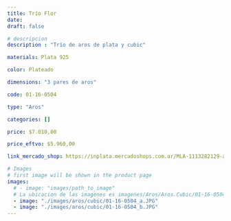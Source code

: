```yaml
---
title: Trío Flor
date: 
draft: false

# descripcion
description : "Trío de aros de plata y cubic"

materials: Plata 925

color: Plateado

dimensions: "3 pares de aros"

code: 01-16-0504

type: "Aros"

categories: []

price: $7.010,00

price_eftvo: $5.960,00

link_mercado_shop: https://inplata.mercadoshops.com.ar/MLA-1113282129-aros-plata-925-trío-flor-_JM

# Images
# first image will be shown in the product page
images:
  # - image: "images/path_to_image"
  # La ubicacion de las imagenes es imagenes/Aros/Aros.Cubic/01-16-0504-trio-flor
  - image: "./images/aros/cubic/01-16-0504_a.JPG"
  - image: "./images/aros/cubic/01-16-0504_b.JPG"
---
```

